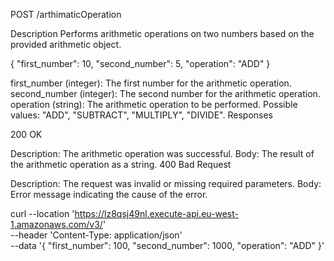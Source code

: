 POST /arthimaticOperation

Description
Performs arithmetic operations on two numbers based on the provided arithmetic object.

{
  "first_number": 10,
  "second_number": 5,
  "operation": "ADD"
}

first_number (integer): The first number for the arithmetic operation.
second_number (integer): The second number for the arithmetic operation.
operation (string): The arithmetic operation to be performed. Possible values: "ADD", "SUBTRACT", "MULTIPLY", "DIVIDE".
Responses

200 OK

Description: The arithmetic operation was successful.
Body: The result of the arithmetic operation as a string.
400 Bad Request

Description: The request was invalid or missing required parameters.
Body: Error message indicating the cause of the error.

curl --location 'https://lz8qsj49nl.execute-api.eu-west-1.amazonaws.com/v3/' \
--header 'Content-Type: application/json' \
--data '{ 
    "first_number": 100,
    "second_number": 1000, 
    "operation": "ADD" 
}'
